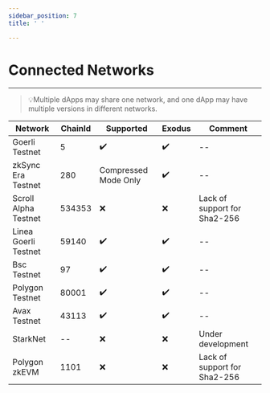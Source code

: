 ```yaml
---
sidebar_position: 7
title: ' '

---
```


# Connected Networks

---
> 💡Multiple dApps may share one network, and one dApp may have multiple versions in different networks.


| Network | ChainId | Supported | Exodus | Comment |
|--------------|---------|-----------|----------|----------|
|Goerli Testnet|   5                | ✔️         | ✔️        |   --       |
|zkSync Era Testnet| 280             | Compressed Mode Only | ✔️   |    --      |
|Scroll Alpha Testnet| 534353        | ❌       | ❌    |Lack of support for Sha2-256     |
|Linea Goerli Testnet|    59140     | ✔️         | ✔️        |      --    |
|Bsc Testnet| 97                     | ✔️         |  ✔️         |    --      |
|Polygon Testnet |80001              | ✔️         |  ✔️        |      --    |
|Avax Testnet| 43113                   | ✔️         |  ✔️         |    --      |
|StarkNet  |   --                     |  ❌         |  ❌  | Under development           |
|Polygon zkEVM   |   1101             | ❌         | ❌     |Lack of support for Sha2-256            |
